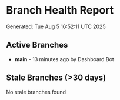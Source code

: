# Branch Health Report
Generated: Tue Aug  5 16:52:11 UTC 2025

## Active Branches
- **main** - 13 minutes ago by Dashboard Bot

## Stale Branches (>30 days)
No stale branches found
